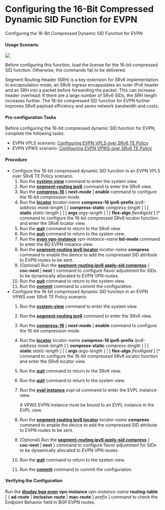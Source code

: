 Configuring the 16-Bit Compressed Dynamic SID Function for EVPN
===============================================================

Configuring the 16-Bit Compressed Dynamic SID Function for EVPN

#### Usage Scenario

![](../../../../public_sys-resources/note_3.0-en-us.png) 

Before configuring this function, load the license for the 16-bit compressed SID function. Otherwise, the commands fail to be delivered.

Segment Routing Header (SRH) is a key extension for SRv6 implementation. In encapsulation mode, an SRv6 ingress encapsulates an outer IPv6 header and an SRH into a packet before forwarding the packet. This can increase header overhead. If there are a large number of SRv6 SIDs, the SRH length increases further. The 16-bit compressed SID function for EVPN further improves SRv6 payload efficiency and saves network bandwidth and costs.


#### Pre-configuration Tasks

Before configuring the 16-bit compressed dynamic SID function for EVPN, complete the following tasks:

* EVPN VPLS scenario: [Configuring EVPN VPLS over SRv6 TE Policy](dc_vrp_cfg_evpn-vpls_over_srv6-te_policy_copy.html)
* EVPN VPWS scenario: [Configuring EVPN VPWS over SRv6 TE Policy](dc_vrp_cfg_evpn-vpws_over_srv6-te_policy_copy.html)


#### Procedure

* Configure the 16-bit compressed dynamic SID function in an EVPN VPLS over SRv6 TE Policy scenario.
  1. Run the [**system-view**](cmdqueryname=system-view) command to enter the system view.
  2. Run the [**segment-routing ipv6**](cmdqueryname=segment-routing+ipv6) command to enter the SRv6 view.
  3. Run the [**compress-16**](cmdqueryname=compress-16) [ **next-mode** ] **enable** command to configure the 16-bit compression mode.
  4. Run the [**locator**](cmdqueryname=locator) *locator-name* **compress-16 ipv6-prefix** *ipv6-address* *mask-length* [ [ **compress-static** *compress-length* ] | [ **static** *static-length* ] | [ **args** *args-length* ] | [ **flex-algo** *flexAlgoId* ] ]\* command to configure the 16-bit compressed SRv6 locator function and enter the SRv6 locator view.
  5. Run the [**quit**](cmdqueryname=quit) command to return to the SRv6 view.
  6. Run the [**quit**](cmdqueryname=quit) command to return to the system view.
  7. Run the [**evpn vpn-instance**](cmdqueryname=evpn+vpn-instance) *vpn-instance-name* **bd-mode** command to enter the BD EVPN instance view.
  8. Run the [**segment-routing ipv6 locator**](cmdqueryname=segment-routing+ipv6+locator) *locator-name* **compress** command to enable the device to add the compressed SID attribute to EVPN routes to be sent.
  9. (Optional) Run the [**segment-routing ipv6 apply-sid compress**](cmdqueryname=segment-routing+ipv6+apply-sid+compress) { **coc-next** | **next** } command to configure flavor adjustment for SIDs to be dynamically allocated to EVPN VPN routes.
  10. Run the [**quit**](cmdqueryname=quit) command to return to the system view.
  11. Run the [**commit**](cmdqueryname=commit) command to commit the configuration.
* Configure the 16-bit compressed dynamic SID function in an EVPN VPWS over SRv6 TE Policy scenario.
  1. Run the [**system-view**](cmdqueryname=system-view) command to enter the system view.
  2. Run the [**segment-routing ipv6**](cmdqueryname=segment-routing+ipv6) command to enter the SRv6 view.
  3. Run the [**compress-16**](cmdqueryname=compress-16) [ **next-mode** ] **enable** command to configure the 16-bit compression mode.
  4. Run the [**locator**](cmdqueryname=locator) *locator-name* **compress-16 ipv6-prefix** *ipv6-address* *mask-length* [ [ **compress-static** *compress-length* ] | [ **static** *static-length* ] | [ **args** *args-length* ] | [ **flex-algo** *flexAlgoId* ] ]\* command to configure the 16-bit compressed SRv6 locator function and enter the SRv6 locator view.
  5. Run the [**quit**](cmdqueryname=quit) command to return to the SRv6 view.
  6. Run the [**quit**](cmdqueryname=quit) command to return to the system view.
  7. Run the [**evpl instance**](cmdqueryname=evpl+instance) *evpl-id* command to enter the EVPL instance view.
     
     
     
     A VPWS EVPN instance must be bound to an EVPL instance in the EVPL view.
  8. Run the [**segment-routing ipv6 locator**](cmdqueryname=segment-routing+ipv6+locator) *locator-name* **compress** command to enable the device to add the compressed SID attribute to EVPN routes to be sent.
  9. (Optional) Run the [**segment-routing ipv6 apply-sid compress**](cmdqueryname=segment-routing+ipv6+apply-sid+compress) { **coc-next** | **next** } command to configure flavor adjustment for SIDs to be dynamically allocated to EVPN VPN routes.
  10. Run the [**quit**](cmdqueryname=quit) command to return to the system view.
  11. Run the [**commit**](cmdqueryname=commit) command to commit the configuration.

#### Verifying the Configuration

Run the [**display bgp evpn**](cmdqueryname=display+bgp+evpn) **vpn-instance** *vpn-instance-name* **routing-table** [ { **ad-route** | **inclusive-route** | **mac-route** } *prefix* ] command to check the Endpoint Behavior field in BGP EVPN routes.